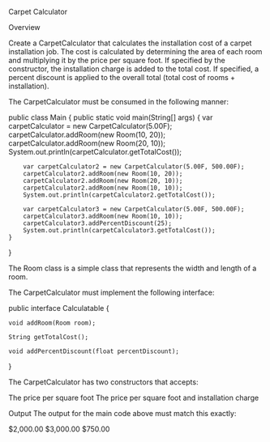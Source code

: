 Carpet Calculator

Overview

Create a CarpetCalculator that calculates the installation cost of a carpet installation job.  The cost is calculated by determining the area of each room and multiplying it by the price per square foot.  If specified by the constructor, the installation charge is added to the total cost.  If specified, a percent discount is applied to the overall total (total cost of rooms + installation).

The CarpetCalculator must be consumed in the following manner:

public class Main {
public static void main(String[] args) {
var carpetCalculator = new CarpetCalculator(5.00F);
carpetCalculator.addRoom(new Room(10, 20));
carpetCalculator.addRoom(new Room(20, 10));
System.out.println(carpetCalculator.getTotalCost());

        var carpetCalculator2 = new CarpetCalculator(5.00F, 500.00F);
        carpetCalculator2.addRoom(new Room(10, 20));
        carpetCalculator2.addRoom(new Room(20, 10));
        carpetCalculator2.addRoom(new Room(10, 10));
        System.out.println(carpetCalculator2.getTotalCost());

        var carpetCalculator3 = new CarpetCalculator(5.00F, 500.00F);
        carpetCalculator3.addRoom(new Room(10, 10));
        carpetCalculator3.addPercentDiscount(25);
        System.out.println(carpetCalculator3.getTotalCost());
    }
}

The Room class is a simple class that represents the width and length of a room.








The CarpetCalculator must implement the following interface:

public interface Calculatable {

    void addRoom(Room room);

    String getTotalCost();

    void addPercentDiscount(float percentDiscount);
}

The CarpetCalculator has two constructors that accepts:

The price per square foot
The price per square foot and installation charge

Output
The output for the main code above must match this exactly:

$2,000.00
$3,000.00
$750.00

